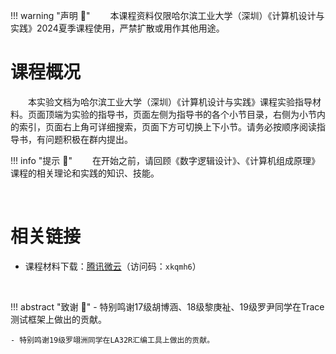!!! warning "声明 :loudspeaker:"
    &emsp;&emsp;本课程资料仅限哈尔滨工业大学（深圳）《计算机设计与实践》2024夏季课程使用，严禁扩散或用作其他用途。



# 课程概况

&emsp;&emsp;本实验文档为哈尔滨工业大学（深圳）《计算机设计与实践》课程实验指导材料。页面顶端为实验的指导书，页面左侧为指导书的各个小节目录，右侧为小节内的索引，页面右上角可详细搜索，页面下方可切换上下小节。请务必按顺序阅读指导书，有问题积极在群内提出。

!!! info "提示 :mega:"
    &emsp;&emsp;在开始之前，请回顾《数字逻辑设计》、《计算机组成原理》课程的相关理论和实践的知识、技能。

&emsp;&emsp;

# 相关链接

<!-- - ==线上答疑平台==：<a href="https://piazza.com/hitsz/summer2023/comp2012" target="_blank">Piazza/COMP2012</a>（访问码：`comp2012`） -->

- 课程材料下载：<a href="https://share.weiyun.com/Ac3fecnb" target="_blank">腾讯微云</a>（访问码：`xkqmh6`）


&emsp;&emsp;

!!! abstract "致谢 :rose:"
    - 特别鸣谢17级胡博涵、18级黎庚祉、19级罗尹同学在Trace测试框架上做出的贡献。

    - 特别鸣谢19级罗翊洲同学在LA32R汇编工具上做出的贡献。
